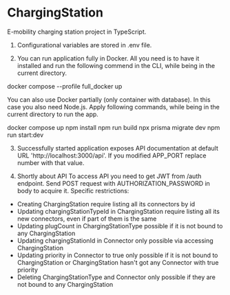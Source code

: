 # ChargingStation
E-mobility charging station project in TypeScript.

1. Configurational variables are stored in .env file.

2. You can run application fully in Docker. All you need is to have it installed and run the following commend in the CLI, while being in the current directory.

docker compose --profile full_docker up

You can also use Docker partially (only container with database). In this case you also need Node.js. Apply following commands, while being in the current directory to run the app.

docker compose up
npm install
npm run build
npx prisma migrate dev
npm run start:dev

3. Successfully started application exposes API documentation at default URL 'http://localhost:3000/api'. If you modified APP_PORT replace number with that value.

4. Shortly about API
To access API you need to get JWT from /auth endpoint. Send POST request with AUTHORIZATION_PASSWORD in body to acquire it.
Specific restrictions:
- Creating ChargingStation require listing all its connectors by id
- Updating chargingStationTypeId in ChargingStation require listing all its new connectors, even if part of them is the same
- Updating plugCount in ChargingStationType possible if it is not bound to any ChargingStation
- Updating chargingStationId in Connector only possible via accessing ChargingStation
- Updating priority in Connector to true only possible if it is not bound to ChargingStation or ChargingStation hasn't got any Connector with true priority
- Deleting ChargingStationType and Connector only possible if they are not bound to any ChargingStation
